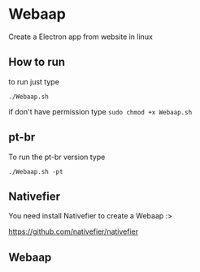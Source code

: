 # Webaap
Create a Electron app from website in linux

## How to run 
 
to run just type

`./Webaap.sh`

if don't have permission type
`sudo chmod +x Webaap.sh`

## pt-br 

To run the pt-br version type

`./Webaap.sh -pt`

## Nativefier

You need install Nativefier to create a Webaap :>

https://github.com/nativefier/nativefier

## Webaap


